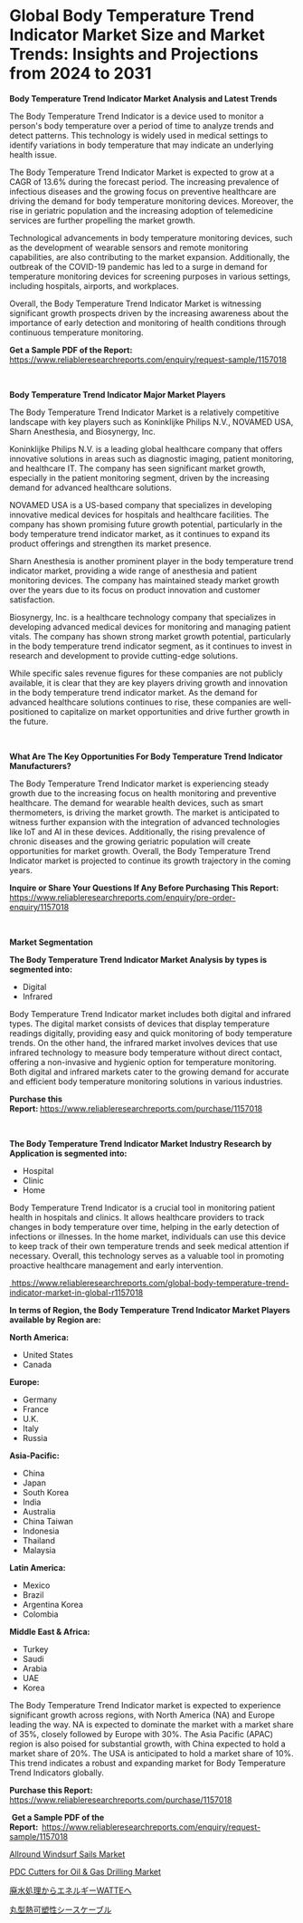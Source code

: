 <p><h1>Global Body Temperature Trend Indicator Market Size and Market Trends: Insights and Projections from 2024 to 2031</h1></p><p><strong>Body Temperature Trend Indicator Market Analysis and Latest Trends</strong></p>
<p><p>The Body Temperature Trend Indicator is a device used to monitor a person's body temperature over a period of time to analyze trends and detect patterns. This technology is widely used in medical settings to identify variations in body temperature that may indicate an underlying health issue.</p><p>The Body Temperature Trend Indicator Market is expected to grow at a CAGR of 13.6% during the forecast period. The increasing prevalence of infectious diseases and the growing focus on preventive healthcare are driving the demand for body temperature monitoring devices. Moreover, the rise in geriatric population and the increasing adoption of telemedicine services are further propelling the market growth.</p><p>Technological advancements in body temperature monitoring devices, such as the development of wearable sensors and remote monitoring capabilities, are also contributing to the market expansion. Additionally, the outbreak of the COVID-19 pandemic has led to a surge in demand for temperature monitoring devices for screening purposes in various settings, including hospitals, airports, and workplaces.</p><p>Overall, the Body Temperature Trend Indicator Market is witnessing significant growth prospects driven by the increasing awareness about the importance of early detection and monitoring of health conditions through continuous temperature monitoring.</p></p>
<p><strong>Get a Sample PDF of the Report:&nbsp;</strong> <a href="https://www.reliableresearchreports.com/enquiry/request-sample/1157018">https://www.reliableresearchreports.com/enquiry/request-sample/1157018</a></p>
<p>&nbsp;</p>
<p><strong>Body Temperature Trend Indicator Major Market Players</strong></p>
<p><p>The Body Temperature Trend Indicator Market is a relatively competitive landscape with key players such as Koninklijke Philips N.V., NOVAMED USA, Sharn Anesthesia, and Biosynergy, Inc. </p><p>Koninklijke Philips N.V. is a leading global healthcare company that offers innovative solutions in areas such as diagnostic imaging, patient monitoring, and healthcare IT. The company has seen significant market growth, especially in the patient monitoring segment, driven by the increasing demand for advanced healthcare solutions.</p><p>NOVAMED USA is a US-based company that specializes in developing innovative medical devices for hospitals and healthcare facilities. The company has shown promising future growth potential, particularly in the body temperature trend indicator market, as it continues to expand its product offerings and strengthen its market presence.</p><p>Sharn Anesthesia is another prominent player in the body temperature trend indicator market, providing a wide range of anesthesia and patient monitoring devices. The company has maintained steady market growth over the years due to its focus on product innovation and customer satisfaction.</p><p>Biosynergy, Inc. is a healthcare technology company that specializes in developing advanced medical devices for monitoring and managing patient vitals. The company has shown strong market growth potential, particularly in the body temperature trend indicator segment, as it continues to invest in research and development to provide cutting-edge solutions.</p><p>While specific sales revenue figures for these companies are not publicly available, it is clear that they are key players driving growth and innovation in the body temperature trend indicator market. As the demand for advanced healthcare solutions continues to rise, these companies are well-positioned to capitalize on market opportunities and drive further growth in the future.</p></p>
<p>&nbsp;</p>
<p><strong>What Are The Key Opportunities For Body Temperature Trend Indicator Manufacturers?</strong></p>
<p><p>The Body Temperature Trend Indicator market is experiencing steady growth due to the increasing focus on health monitoring and preventive healthcare. The demand for wearable health devices, such as smart thermometers, is driving the market growth. The market is anticipated to witness further expansion with the integration of advanced technologies like IoT and AI in these devices. Additionally, the rising prevalence of chronic diseases and the growing geriatric population will create opportunities for market growth. Overall, the Body Temperature Trend Indicator market is projected to continue its growth trajectory in the coming years.</p></p>
<p><strong>Inquire or Share Your Questions If Any Before Purchasing This Report:</strong> <a href="https://www.reliableresearchreports.com/enquiry/pre-order-enquiry/1157018">https://www.reliableresearchreports.com/enquiry/pre-order-enquiry/1157018</a></p>
<p>&nbsp;</p>
<p><strong>Market Segmentation</strong></p>
<p><strong>The Body Temperature Trend Indicator Market Analysis by types is segmented into:</strong></p>
<p><ul><li>Digital</li><li>Infrared</li></ul></p>
<p><p>Body Temperature Trend Indicator market includes both digital and infrared types. The digital market consists of devices that display temperature readings digitally, providing easy and quick monitoring of body temperature trends. On the other hand, the infrared market involves devices that use infrared technology to measure body temperature without direct contact, offering a non-invasive and hygienic option for temperature monitoring. Both digital and infrared markets cater to the growing demand for accurate and efficient body temperature monitoring solutions in various industries.</p></p>
<p><strong>Purchase this Report:&nbsp;</strong><a href="https://www.reliableresearchreports.com/purchase/1157018">https://www.reliableresearchreports.com/purchase/1157018</a></p>
<p>&nbsp;</p>
<p><strong>The Body Temperature Trend Indicator Market Industry Research by Application is segmented into:</strong></p>
<p><ul><li>Hospital</li><li>Clinic</li><li>Home</li></ul></p>
<p><p>Body Temperature Trend Indicator is a crucial tool in monitoring patient health in hospitals and clinics. It allows healthcare providers to track changes in body temperature over time, helping in the early detection of infections or illnesses. In the home market, individuals can use this device to keep track of their own temperature trends and seek medical attention if necessary. Overall, this technology serves as a valuable tool in promoting proactive healthcare management and early intervention.</p></p>
<p><a href="https://www.reliableresearchreports.com/global-body-temperature-trend-indicator-market-in-global-r1157018">&nbsp;https://www.reliableresearchreports.com/global-body-temperature-trend-indicator-market-in-global-r1157018</a></p>
<p><strong>In terms of Region, the Body Temperature Trend Indicator Market Players available by Region are:</strong></p>
<p>
    <p> <strong> North America: </strong>
        <ul>
            <li>United States</li>
            <li>Canada</li>
        </ul>
        </p> 
    <p> <strong> Europe: </strong>
        <ul>
            <li>Germany</li>
            <li>France</li>
            <li>U.K.</li>
            <li>Italy</li>
            <li>Russia</li>
        </ul>
        </p> 
    <p> <strong> Asia-Pacific: </strong>
        <ul>
            <li>China</li>
            <li>Japan</li>
            <li>South Korea</li>
            <li>India</li>
            <li>Australia</li>
            <li>China Taiwan</li>
            <li>Indonesia</li>
            <li>Thailand</li>
            <li>Malaysia</li>
        </ul>
        </p> 
    <p> <strong> Latin America: </strong>
        <ul>
            <li>Mexico</li>
            <li>Brazil</li>
            <li>Argentina Korea</li>
            <li>Colombia</li>
        </ul>
        </p> 
    <p> <strong> Middle East & Africa: </strong>
        <ul>
            <li>Turkey</li>
            <li>Saudi</li>
            <li>Arabia</li>
            <li>UAE</li>
            <li>Korea</li>
        </ul>
    </p>
    </p>
<p><p>The Body Temperature Trend Indicator market is expected to experience significant growth across regions, with North America (NA) and Europe leading the way. NA is expected to dominate the market with a market share of 35%, closely followed by Europe with 30%. The Asia Pacific (APAC) region is also poised for substantial growth, with China expected to hold a market share of 20%. The USA is anticipated to hold a market share of 10%. This trend indicates a robust and expanding market for Body Temperature Trend Indicators globally.</p></p>
<p><strong>Purchase this Report: </strong><a href="https://www.reliableresearchreports.com/purchase/1157018">https://www.reliableresearchreports.com/purchase/1157018</a></p>
<p>&nbsp;<strong>Get a Sample PDF of the Report:&nbsp;&nbsp;</strong><a href="https://www.reliableresearchreports.com/enquiry/request-sample/1157018">https://www.reliableresearchreports.com/enquiry/request-sample/1157018</a></p>
<p><strong></strong></p>
<p><p><a href="https://github.com/arionmp/Market-Research-Report-List-3/blob/main/allround-windsurf-sails-market.md">Allround Windsurf Sails Market</a></p><p><a href="https://github.com/SheilaBruen2023/Market-Research-Report-List-1/blob/main/pdc-cutters-for-oil-gas-drilling-market.md">PDC Cutters for Oil & Gas Drilling Market</a></p><p><a href="https://github.com/SkylarDaniel70/Market-Research-Report-List-1/blob/main/750165588248.md">廃水処理からエネルギーWATTEへ</a></p><p><a href="https://github.com/GiovaniLeannon/Market-Research-Report-List-1/blob/main/423018588249.md">丸型熱可塑性シースケーブル</a></p></p>
